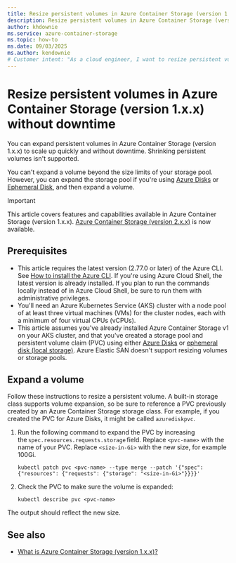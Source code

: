 ```yaml
---
title: Resize persistent volumes in Azure Container Storage (version 1.x.x)
description: Resize persistent volumes in Azure Container Storage (version 1.x.x) without downtime. Scale up by expanding volumes backed by Azure Disk and local storage pools.
author: khdownie
ms.service: azure-container-storage
ms.topic: how-to
ms.date: 09/03/2025
ms.author: kendownie
# Customer intent: "As a cloud engineer, I want to resize persistent volumes in Azure Container Storage (version 1.x.x) without downtime so that I can ensure my applications have the necessary storage resources as demand increases."
---
```


# Resize persistent volumes in Azure Container Storage (version 1.x.x) without downtime

You can expand persistent volumes in Azure Container Storage (version 1.x.x) to scale up quickly and without downtime. Shrinking persistent volumes isn't supported.

You can't expand a volume beyond the size limits of your storage pool. However, you can expand the storage pool if you're using [Azure Disks](use-container-storage-with-managed-disks.md#expand-a-storage-pool) or [Ephemeral Disk](use-container-storage-with-local-disk-version-1.md#expand-a-storage-pool), and then expand a volume.

> [!IMPORTANT]
> This article covers features and capabilities available in Azure Container Storage (version 1.x.x). [Azure Container Storage (version 2.x.x)](container-storage-introduction.md) is now available.

## Prerequisites

- This article requires the latest version (2.77.0 or later) of the Azure CLI. See [How to install the Azure CLI](/cli/azure/install-azure-cli). If you're using Azure Cloud Shell, the latest version is already installed. If you plan to run the commands locally instead of in Azure Cloud Shell, be sure to run them with administrative privileges.
- You'll need an Azure Kubernetes Service (AKS) cluster with a node pool of at least three virtual machines (VMs) for the cluster nodes, each with a minimum of four virtual CPUs (vCPUs).
- This article assumes you've already installed Azure Container Storage v1 on your AKS cluster, and that you've created a storage pool and persistent volume claim (PVC) using either [Azure Disks](use-container-storage-with-managed-disks.md) or [ephemeral disk (local storage)](use-container-storage-with-local-disk-version-1.md). Azure Elastic SAN doesn't support resizing volumes or storage pools.

## Expand a volume

Follow these instructions to resize a persistent volume. A built-in storage class supports volume expansion, so be sure to reference a PVC previously created by an Azure Container Storage storage class. For example, if you created the PVC for Azure Disks, it might be called `azurediskpvc`.

1. Run the following command to expand the PVC by increasing the `spec.resources.requests.storage` field. Replace `<pvc-name>` with the name of your PVC. Replace `<size-in-Gi>` with the new size, for example 100Gi.
   
   ```azurecli-interactive
   kubectl patch pvc <pvc-name> --type merge --patch '{"spec": {"resources": {"requests": {"storage": "<size-in-Gi>"}}}}'
   ```
   
1. Check the PVC to make sure the volume is expanded:
   
   ```azurecli-interactive
   kubectl describe pvc <pvc-name>
   ```
   
The output should reflect the new size.

## See also

- [What is Azure Container Storage (version 1.x.x)?](container-storage-introduction-version-1.md)
